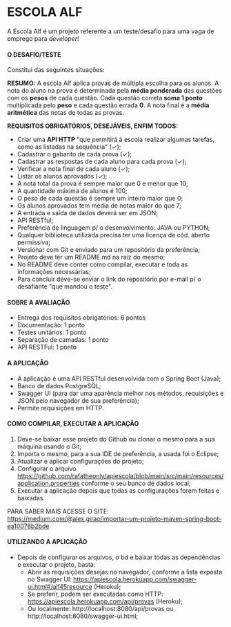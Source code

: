 # ESCOLA ALF

A Escola Alf é um projeto referente a um teste/desafio para uma vaga de emprego para *developer*!

#### O DESAFIO/TESTE

Constitui das seguintes situações:

**RESUMO:** A escola Alf aplica provas de múltipla escolha para os alunos. A nota do
aluno na prova é determinada pela **média ponderada** das questões com os
**pesos** de cada questão. Cada questão correta **soma 1 ponto** multiplicada pelo
**peso** e cada questão errada **0**. A nota final é a **média aritmética** das notas de
todas as provas. 

**REQUISITOS OBRIGATÓRIOS, DESEJÁVEIS, ENFIM TODOS:**

- Criar uma **API HTTP** "que permitirá à escola realizar algumas tarefas, como as listadas na sequência" (✓);
- Cadastrar o gabarito de cada prova (✓);
- Cadastrar as respostas de cada aluno para cada prova (✓);
- Verificar a nota final de cada aluno (✓);
- Listar os alunos aprovados (✓);
- A nota total da prova é sempre maior que 0 e menor que 10;
- A quantidade máxima de alunos é 100;
- O peso de cada questão é sempre um inteiro maior que 0;
- Os alunos aprovados tem média de notas maior do que 7;
- A entrada e saída de dados deverá ser em JSON;
- API RESTful;
- Preferência de linguagem p/ o desenvolvimento: JAVA ou PYTHON;
- Qualquer biblioteca utilizada precisa ter uma licença de cód. aberto permissiva;
- Versionar com Git e enviado para um repositório da preferência;
- Projeto deve ter um README.md na raiz do mesmo;
- No README deve conter como compilar, executar e toda as informações necessárias;
- Para concluir deve-se enviar o link do repositório por e-mail p/ o desafiante "que mandou o teste".

#### SOBRE A AVALIAÇÃO

- Entrega dos requisitos obrigatórios: 6 pontos
- Documentação: 1 ponto
- Testes unitários: 1 ponto
- Separação de camadas: 1 ponto
- API RESTFul: 1 ponto

#### A APLICAÇÃO

- A aplicação é uma API RESTful desenvolvida com o Spring Boot (Java);
- Banco de dados PostgreSQL;
- Swagger UI (para dar uma aparência melhor nos métodos, requisições e JSON pelo navegador de sua preferência);
- Permite requisições em HTTP.

#### COMO COMPILAR, EXECUTAR A APLICAÇÃO

1. Deve-se baixar esse projeto do Github ou clonar o mesmo para a sua máquina usando o Git;
2. Importa o mesmo, para a sua IDE de preferência, a usada foi o Eclipse;
3. Atualizar e aplicar configurações do projeto;
4. Configurar o arquivo https://github.com/rafatheonly/apiescola/blob/main/src/main/resources/application.properties conforme o seu banco de dados local;
5. Executar a aplicação depois que todas as configurações forem feitas e baixadas.

PARA SABER MAIS ACESSE O SITE: https://medium.com/@alex.girao/importar-um-projeto-maven-spring-boot-ea10078b2bde

#### UTILIZANDO A APLICAÇÃO

- Depois de configurar os arquivos, o bd e baixar todas as dependências e executar o projeto, basta:
    - Abrir as requisições desejas no navegador, conforme a lista exposta no Swagger UI: https://apiescola.herokuapp.com/swagger-ui.html#/alf45resource (Heroku);
    - Se preferir, podem ser executadas como HTTP: https://apiescola.herokuapp.com/api/provas (Heroku);
    - Ou localmente: http://localhost:8080/api/provas ou http://localhost:8080/swagger-ui.html;
